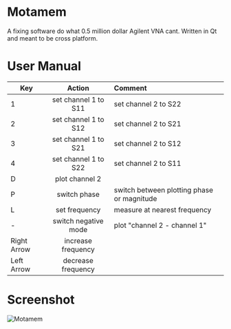 # Motamem
A fixing software do what 0.5 million dollar Agilent VNA cant.
Written in Qt and meant to be cross platform.

# User Manual
| Key           | Action               | Comment                      |
| ------------- |:--------------------:|:---------------------------- |
| 1             | set channel 1 to S11 | set channel 2 to S22         |
| 2             | set channel 1 to S12 | set channel 2 to S21         |
| 3             | set channel 1 to S21 | set channel 2 to S12         |
| 4             | set channel 1 to S22 | set channel 2 to S11         |
| D             | plot channel 2       |                              |
| P             | switch phase         | switch between plotting phase or magnitude |
| L             | set frequency        | measure at nearest frequency |
| -             | switch negative mode | plot "channel 2 - channel 1" |
| Right Arrow   | increase frequency   |                              |
| Left Arrow    | decrease frequency   |                              |


# Screenshot
![Motamem](http://s9.iranxm.com/up/6cf334c22c8f.png "Logo Title Text 1")
